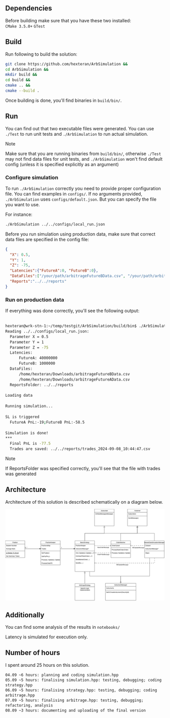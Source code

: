 <h2>Dependencies</h2>
Before building make sure that you have these two installed: <br>
  <code>CMake 3.5.0+</code>
  <code>GTest</code>

<h2>Build</h2>
Run following to build the solution:

  ````bash
git clone https://github.com/hexteran/ArbSimulation &&
cd ArbSimulation &&
mkdir build &&
cd build &&
cmake .. &&
cmake --build .
  ````

Once building is done, you'll find binaries in <code>build/bin/</code>.

<h2>Run</h2>
You can find out that two executable files were generated.
You can use <code>./Test</code> to run unit tests and <code>./ArbSimulation</code> to run actual simulation.

> [!NOTE]  
> Make sure that you are running binaries from <code>build/bin/</code>, otherwise <code>./Test</code> may not find data files for unit tests, and <code>./ArbSimulation</code>
won't find default config (unless it is specified explicitly as an argument)


<h3>Configure simulation</h3>
To run <code>./ArbSimulation</code> correctly you need to provide proper configuration file. You can find examples in <code>configs/</code>.
If no arguments provided, <code>./ArbSimulation</code> uses <code>configs/default.json</code>. But you can specify the file you want to use.

For instance:

  ````bash
./ArbSimulation ../../configs/local_run.json
  ````

Before you run simulation using production data, make sure that correct data files are specified in the config file:
  ````json
{
	"X": 0.5,
	"Y": 1,
	"Z": -75,
	"Latencies":{"FutureA":0, "FutureB":0},
	"DataFiles":["/your/path/arbitrageFutureBData.csv", "/your/path/arbitrageFutureAData.csv"],
	"Reports":"../../reports"
}
  ````

<h3>Run on production data</h3>
If everything was done correctly, you'll see the following output:


  ````bash

hexteran@wrk-stn-1:~/temp/testgit/ArbSimulation/build/bin$ ./ArbSimulation ../../configs/local_run.json
Reading ../../configs/local_run.json:
	Parameter X = 0.5
	Parameter Y = 1
	Parameter Z = -75
	Latencies:
		FutureA: 40000000
		FutureB: 1000000
	DataFiles:
		/home/hexteran/Downloads/arbitrageFutureBData.csv
		/home/hexteran/Downloads/arbitrageFutureAData.csv
	ReportsFolder: ../../reports

Loading data

Running simulation...

SL is triggered
	FutureA PnL:-19;FutureB PnL:-58.5

Simulation is done!
***
	Final PnL is -77.5
	Trades are saved: ../../reports/trades_2024-09-08_10:44:47.csv
 
 ````

> [!NOTE]  
> If ReportsFolder was specified correctly, you'll see that the file with trades was generated

<h2>Architecture</h2>
Architecture of this solution is described schematically on a diagram below.

<p align="center">
  <img src="ArbSimulation.png" width="1000" title="hover text">
</p>

<h2>Additionally</h2>
You can find some analysis of the results in <code>notebooks/</code>

Latency is simulated for execution only.


<h2>Number of hours</h2>
I spent around 25 hours on this solution.

 ````
04.09 ~6 hours: planning and coding simulation.hpp
05.09 ~5 hours: finalising simulation.hpp: testing, debugging; coding strategy.hpp
06.09 ~5 hours: finalising strategy.hpp: testing, debugging; coding arbitrage.hpp
07.09 ~5 hours: finalising arbitrage.hpp: testing, debugging; refactoring, analysis
08.09 ~3 hours: documenting and uploading of the final version
 ````
